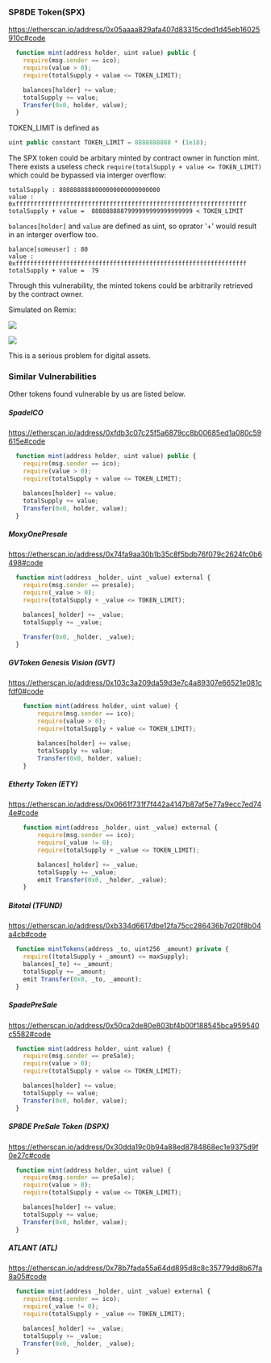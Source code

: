 ### SP8DE Token(SPX)

https://etherscan.io/address/0x05aaaa829afa407d83315cded1d45eb16025910c#code

```javascript
  function mint(address holder, uint value) public {
    require(msg.sender == ico);
    require(value > 0);
    require(totalSupply + value <= TOKEN_LIMIT);

    balances[holder] += value;
    totalSupply += value;
    Transfer(0x0, holder, value);
  }
```

TOKEN_LIMIT is defined as
```javascript
uint public constant TOKEN_LIMIT = 8888888888 * (1e18);
```

The SPX token could be arbitary minted by contract owner in function mint. There exists a useless check `require(totalSupply + value <= TOKEN_LIMIT)` which could be bypassed via interger overflow:

    totalSupply : 8888888888000000000000000000
    value : 0xffffffffffffffffffffffffffffffffffffffffffffffffffffffffffffffff
    totalSupply + value =  8888888887999999999999999999 < TOKEN_LIMIT


`balances[holder]` and `value` are defined as uint, so oprator '+' would result in an interger overflow too.

    balance[someuser] : 80
    value : 0xffffffffffffffffffffffffffffffffffffffffffffffffffffffffffffffff
    totalSupply + value =  79

Through this vulnerability, the minted tokens could be arbitrarily retrieved by the contract owner.

Simulated on Remix:

![](./1.png)

![](./2.png)


This is a serious problem for digital assets.


### Similar Vulnerabilities

Other tokens found vulnerable by us are listed below.

##### SpadeICO
https://etherscan.io/address/0xfdb3c07c25f5a6879cc8b00685ed1a080c59615e#code
```javascript
  function mint(address holder, uint value) public {
    require(msg.sender == ico);
    require(value > 0);
    require(totalSupply + value <= TOKEN_LIMIT);

    balances[holder] += value;
    totalSupply += value;
    Transfer(0x0, holder, value);
  }
```

##### MoxyOnePresale 
https://etherscan.io/address/0x74fa9aa30b1b35c8f5bdb76f079c2624fc0b6498#code
```javascript
  function mint(address _holder, uint _value) external {
    require(msg.sender == presale);
    require(_value > 0);
    require(totalSupply + _value <= TOKEN_LIMIT);

    balances[_holder] += _value;
    totalSupply += _value;

    Transfer(0x0, _holder, _value);
  }
 ```

##### GVToken Genesis Vision (GVT)
https://etherscan.io/address/0x103c3a209da59d3e7c4a89307e66521e081cfdf0#code
```javascript
    function mint(address holder, uint value) {
        require(msg.sender == ico);
        require(value > 0);
        require(totalSupply + value <= TOKEN_LIMIT);

        balances[holder] += value;
        totalSupply += value;
        Transfer(0x0, holder, value);
    }
```

##### Etherty Token (ETY)
https://etherscan.io/address/0x0661f731f7f442a4147b87af5e77a9ecc7ed744e#code
```javascript
    function mint(address _holder, uint _value) external {
        require(msg.sender == ico);
        require(_value != 0);
        require(totalSupply + _value <= TOKEN_LIMIT);

        balances[_holder] += _value;
        totalSupply += _value;
        emit Transfer(0x0, _holder, _value);
    }
```

##### Bitotal (TFUND)
https://etherscan.io/address/0xb334d6617dbe12fa75cc286436b7d20f8b04a4cb#code
```javascript
  function mintTokens(address _to, uint256 _amount) private {
    require((totalSupply + _amount) <= maxSupply);
    balances[_to] += _amount;
    totalSupply += _amount;
    emit Transfer(0x0, _to, _amount);
  }
```

##### SpadePreSale
https://etherscan.io/address/0x50ca2de80e803bf4b00f188545bca959540c5582#code
```javascript
  function mint(address holder, uint value) {
    require(msg.sender == preSale);
    require(value > 0);
    require(totalSupply + value <= TOKEN_LIMIT);

    balances[holder] += value;
    totalSupply += value;
    Transfer(0x0, holder, value);
  }
```

##### SP8DE PreSale Token (DSPX)
https://etherscan.io/address/0x30dda19c0b94a88ed8784868ec1e9375d9f0e27c#code
```javascript
  function mint(address holder, uint value) {
    require(msg.sender == preSale);
    require(value > 0);
    require(totalSupply + value <= TOKEN_LIMIT);

    balances[holder] += value;
    totalSupply += value;
    Transfer(0x0, holder, value);
  }
```

#####  ATLANT (ATL)
https://etherscan.io/address/0x78b7fada55a64dd895d8c8c35779dd8b67fa8a05#code
```javascript
  function mint(address _holder, uint _value) external {
    require(msg.sender == ico);
    require(_value != 0);
    require(totalSupply + _value <= TOKEN_LIMIT);

    balances[_holder] += _value;
    totalSupply += _value;
    Transfer(0x0, _holder, _value);
  }
```
